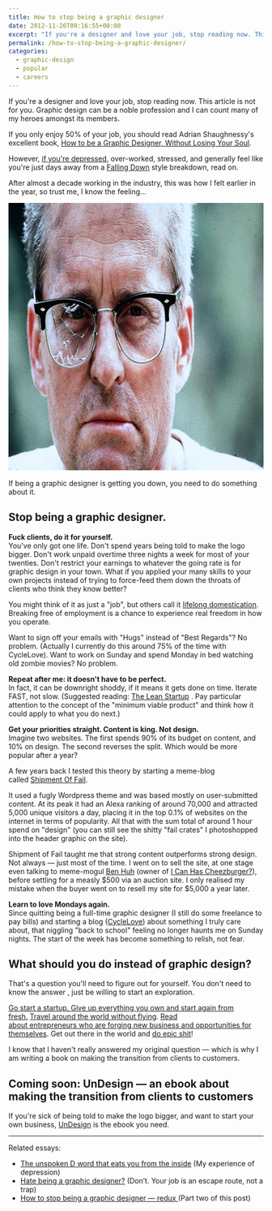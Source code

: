 ```yaml
---
title: How to stop being a graphic designer
date: 2012-11-26T09:16:55+00:00
excerpt: "If you're a designer and love your job, stop reading now. This article is not for you. But if being a graphic designer is getting you down, you need to do something about it."layout: post
permalink: /how-to-stop-being-a-graphic-designer/
categories:
  - graphic-design
  - popular
  - careers
---
```

If you're a designer and love your job, stop reading now. This article is not for you. Graphic design can be a noble profession and I can count many of my heroes amongst its members.

If you only enjoy 50% of your job, you should read&nbsp;Adrian Shaughnessy's excellent book, <a href="http://www.amazon.co.uk/gp/product/1856697096/ref=as_li_ss_tl?ie=UTF8&amp;camp=1634&amp;creative=19450&amp;creativeASIN=1856697096&amp;linkCode=as2&amp;tag=sneageek-21">How to be a Graphic Designer, Without Losing Your Soul</a>.

However, <a href="http://greig.cc/journal/2014/10/the-unspoken-d-word-depression">if you're depressed</a>, over-worked, stressed, and generally feel like you're just days away from a <a href="http://www.youtube.com/watch?feature=player_embedded&amp;v=IcfFZpOMVwU">Falling Down</a> style breakdown, read on.

After almost a decade working in the industry, this was how I felt earlier in the year, so trust me, I know the feeling...

<img src="/media/fallingdown.jpeg" alt="How to stop being a graphic designer" width="800" height="527" class="alignnone size-full wp-image-1667" />

If being a graphic designer is getting you down, you need to do something about it.

<h2>Stop being a graphic designer.</h2>

<strong>Fuck clients, do it for yourself.&nbsp;</strong><br />You've only got one life. Don't spend&nbsp;years being told to make the logo bigger. Don't work unpaid overtime three nights a week for most of your twenties. Don't restrict your earnings to whatever the going rate is for graphic design in your town. What if you applied your many skills to your own projects instead of trying to force-feed them down the throats of clients who think they know better?

You might think of it as just a "job", but others call it <a href="http://www.stevepavlina.com/blog/2006/07/10-reasons-you-should-never-get-a-job/">lifelong domestication</a>. Breaking free of employment is a chance to experience real freedom in how you operate.

Want to sign off your emails with "Hugs" instead of "Best Regards"? No problem. (Actually I currently do this around 75% of the time with CycleLove). Want to work on Sunday and spend Monday in bed watching old zombie movies? No problem.

<strong>Repeat after me: it doesn't have to be perfect.&nbsp;</strong><br />In fact, it can be downright shoddy, if it means it gets done on time. Iterate FAST, not slow. (Suggested reading:&nbsp;<a href="http://www.amazon.co.uk/gp/product/0670921602/ref=as_li_ss_tl?ie=UTF8&amp;camp=1634&amp;creative=19450&amp;creativeASIN=0670921602&amp;linkCode=as2&amp;tag=sneageek-21">The Lean Startup</a>&nbsp;.&nbsp;Pay particular attention to the concept of the "minimum viable product" and think how it could apply to what you do next.)

<strong>Get your priorities straight. Content is king. Not design.</strong><br />Imagine two websites. The first spends 90% of its budget on content, and 10% on design. The second reverses the split.&nbsp;Which would be more popular after a year?

A few years back I tested this theory by starting a meme-blog called&nbsp;<a href="http://www.shipmentoffail.com/">Shipment Of Fail</a>.

It used a fugly Wordpress theme and was based mostly on user-submitted content. At its peak it had an Alexa ranking of around 70,000 and attracted 5,000 unique visitors a day, placing it in the top 0.1% of websites on the internet in terms of popularity. All that with the sum total of around 1 hour spend on "design" (you can still see the shitty "fail crates" I photoshopped into the header graphic on the site).

Shipment of Fail taught me that strong content outperforms strong design. Not always — just most of the time. I went on to sell the site, at one stage even talking to meme-mogul <a href="http://en.wikipedia.org/wiki/Ben_Huh">Ben Huh</a> (owner of&nbsp;<a href="http://icanhas.cheezburger.com/">I Can Has Cheezburger?</a>), before settling for a measly $500 via an auction site. I only realised my mistake when the buyer went on to resell my site for $5,000 a year later.

<strong>L</strong><strong>earn to love Mondays again.</strong><br />Since quitting being a full-time graphic designer (I still do some freelance to pay bills) and starting a blog (<a href="http://www.cyclelove.cc/">CycleLove</a>) about something I truly care about, that niggling "back to school" feeling no longer haunts me on Sunday nights. The start of the week has become something to relish, not fear.

<h2>What should you do instead of graphic design?</h2>

That's a question you'll need to figure out for yourself. You don't need to know the answer , just be willing to start an exploration.

<a href="http://designerfund.com/infographic">Go start a startup.&nbsp;</a><a href="http://zenhabits.net/start/">Give up everything you own and start again from fresh.</a>&nbsp;<a href="http://www.ndoherty.com/around-the-world-without-flying/">Travel around the world without flying</a>. <a href="https://kippt.com/j_greig/entrepreneurship">Read about&nbsp;entrepreneurs&nbsp;who are forging new business and&nbsp;opportunities for themselves</a>. Get out there in the world and <a href="http://www.productiveflourishing.com/do-epic-shit/">do epic shit</a>!

I know that I haven't really answered my original question — which is why I am writing a book on making the transition from clients to customers.

<h2>Coming soon: UnDesign — an ebook about making the transition from clients to customers</h2>

If you're sick of being told to make the logo bigger, and want to start your own business,&nbsp;<a href="http://greig.cc/undesign/">UnDesign</a> is the ebook you need.

<hr />

Related essays:

<ul dir="ltr"><li><a href="http://greig.cc/journal/2014/9/hate-being-a-graphic-designer">The unspoken D word that eats you from the inside</a>&nbsp;(My experience of depression)</li><li><a href="http://greig.cc/journal/2014/9/hate-being-a-graphic-designer">Hate being a graphic designer?</a> (Don’t. Your job is an escape route, not a trap)</li><li><a href="http://greig.cc/journal/2013/8/how-to-stop-being-a-graphic-designer-redux">How to stop being a graphic designer — redux&nbsp;</a><span>(Part two of&nbsp;this post)</span></li></ul>
